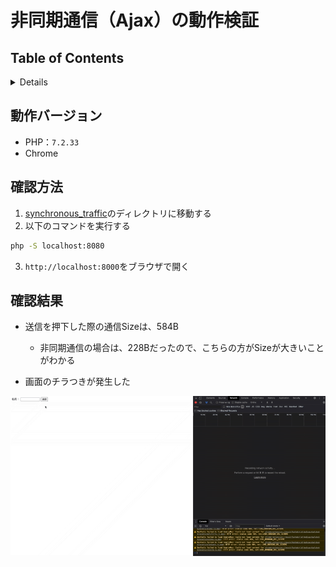 # 非同期通信（Ajax）の動作検証

## Table of Contents
<!-- START doctoc generated TOC please keep comment here to allow auto update -->
<!-- DON'T EDIT THIS SECTION, INSTEAD RE-RUN doctoc TO UPDATE -->
<details>
<summary>Details</summary>

- [動作バージョン](#%E5%8B%95%E4%BD%9C%E3%83%90%E3%83%BC%E3%82%B8%E3%83%A7%E3%83%B3)
- [確認方法](#%E7%A2%BA%E8%AA%8D%E6%96%B9%E6%B3%95)
- [確認結果](#%E7%A2%BA%E8%AA%8D%E7%B5%90%E6%9E%9C)

</details>
<!-- END doctoc generated TOC please keep comment here to allow auto update -->

## 動作バージョン

- PHP：`7.2.33`
- Chrome

## 確認方法

1. [synchronous_traffic](../synchronous_traffic)のディレクトリに移動する
2. 以下のコマンドを実行する

```bash
php -S localhost:8080
```

3. `http://localhost:8000`をブラウザで開く

## 確認結果

- 送信を押下した際の通信Sizeは、584B
  - 非同期通信の場合は、228Bだったので、こちらの方がSizeが大きいことがわかる

- 画面のチラつきが発生した

![](../../assets/../../../assets/synchronous_traffic.gif)